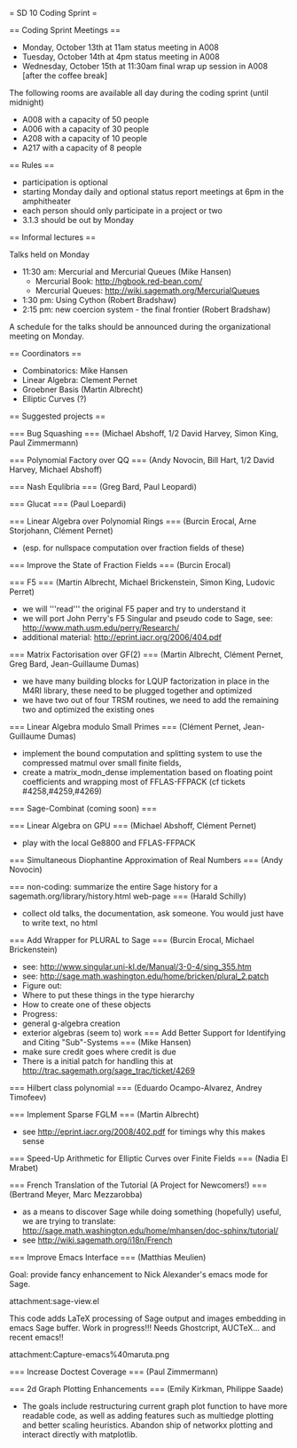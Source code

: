 = SD 10 Coding Sprint =


== Coding Sprint Meetings ==

 * Monday, October 13th at 11am status meeting in A008
 * Tuesday, October 14th at 4pm status meeting in A008 
 * Wednesday, October 15th at 11:30am final wrap up session in A008 [after the coffee break]

The following rooms are available all day during the coding sprint (until midnight)

 * A008 with a capacity of 50 people
 * A006 with a capacity of 30 people
 * A208 with a capacity of 10 people
 * A217 with a capacity of 8 people

== Rules ==

 * participation is optional
 * starting Monday daily and optional status report meetings at 6pm in the amphitheater
 * each person should only participate in a project or two
 * 3.1.3 should be out by Monday

== Informal lectures ==

Talks held on Monday

 * 11:30 am: Mercurial and Mercurial Queues (Mike Hansen) 
   * Mercurial Book: http://hgbook.red-bean.com/
   * Mercurial Queues: http://wiki.sagemath.org/MercurialQueues
 * 1:30 pm: Using Cython (Robert Bradshaw)
 * 2:15 pm: new coercion system - the final frontier (Robert Bradshaw)


A schedule for the talks should be announced during the organizational meeting on Monday.

== Coordinators ==

 * Combinatorics: Mike Hansen
 * Linear Algebra: Clement Pernet
 * Groebner Basis (Martin Albrecht)
 * Elliptic Curves (?)

== Suggested projects ==

=== Bug Squashing ===
(Michael Abshoff, 1/2 David Harvey, Simon King, Paul Zimmermann) 

=== Polynomial Factory over QQ ===
(Andy Novocin, Bill Hart, 1/2 David Harvey, Michael Abshoff)

=== Nash Equlibria ===
(Greg Bard, Paul Leopardi)

=== Glucat ===
(Paul Loepardi)

=== Linear Algebra over Polynomial Rings ===
(Burcin Erocal, Arne Storjohann, Clément Pernet)
 * (esp. for nullspace computation over fraction fields of these)

=== Improve the State of Fraction Fields ===
(Burcin Erocal)

=== F5 ===
(Martin Albrecht, Michael Brickenstein, Simon King, Ludovic Perret)
 * we will '''read''' the original F5 paper and try to understand it
 * we will port John Perry's F5 Singular and pseudo code to Sage, see: http://www.math.usm.edu/perry/Research/
 * additional material: http://eprint.iacr.org/2006/404.pdf

=== Matrix Factorisation over GF(2) ===
(Martin Albrecht, Clément Pernet, Greg Bard, Jean-Guillaume Dumas)
 * we have many building blocks for LQUP factorization in place in the M4RI library, these need to be plugged together and optimized
 * we have two out of four TRSM routines, we need to add the remaining two and optimized the existing ones

=== Linear Algebra modulo Small Primes ===
(Clément Pernet, Jean-Guillaume Dumas)
  * implement the bound computation and splitting system to use the compressed matmul over small finite fields,
  * create a matrix_modn_dense implementation based on floating point coefficients and wrapping most of FFLAS-FFPACK (cf tickets #4258,#4259,#4269)

=== Sage-Combinat (coming soon) ===

=== Linear Algebra on GPU ===
(Michael Abshoff, Clément Pernet)
 * play with the local Ge8800 and FFLAS-FFPACK

=== Simultaneous Diophantine Approximation of Real Numbers ===
(Andy Novocin)

=== non-coding: summarize the entire Sage history for a sagemath.org/library/history.html web-page ===
(Harald Schilly)
 * collect old talks, the documentation, ask someone. You would just have to write text, no html

=== Add Wrapper for PLURAL to Sage ===
(Burcin Erocal, Michael Brickenstein)
 * see: http://www.singular.uni-kl.de/Manual/3-0-4/sing_355.htm
 * see: http://sage.math.washington.edu/home/bricken/plural_2.patch
 * Figure out:
  * Where to put these things in the type hierarchy
  * How to create one of these objects
 * Progress:
  * general g-algebra creation
  * exterior algebras (seem to) work
=== Add Better Support for Identifying and Citing "Sub"-Systems ===
 (Mike Hansen)
 * make sure credit goes where credit is due
 * There is a initial patch for handling this at http://trac.sagemath.org/sage_trac/ticket/4269

=== Hilbert class polynomial ===
(Eduardo Ocampo-Alvarez, Andrey Timofeev)

=== Implement Sparse FGLM ===
(Martin Albrecht)
 * see http://eprint.iacr.org/2008/402.pdf for timings why this makes sense

=== Speed-Up Arithmetic for Elliptic Curves over Finite Fields ===
(Nadia El Mrabet)

=== French Translation of the Tutorial (A Project for Newcomers!) ===
(Bertrand Meyer, Marc Mezzarobba)
 * as a means to discover Sage while doing something (hopefully) useful, we are trying to translate: http://sage.math.washington.edu/home/mhansen/doc-sphinx/tutorial/
 * see http://wiki.sagemath.org/i18n/French

=== Improve Emacs Interface ===
(Matthias Meulien)

Goal: provide fancy enhancement to Nick Alexander's emacs mode for Sage. 

attachment:sage-view.el

This code adds LaTeX processing of Sage output and images embedding in emacs Sage buffer. Work in progress!!! Needs Ghostcript, AUCTeX... and recent emacs!!

attachment:Capture-emacs%40maruta.png

=== Increase Doctest Coverage ===
(Paul Zimmermann)

=== 2d Graph Plotting Enhancements ===
(Emily Kirkman, Philippe Saade)
 * The goals include restructuring current graph plot function to have more readable code, as well as adding features such as multiedge plotting and better scaling heuristics.  Abandon ship of networkx plotting and interact directly with matplotlib.
